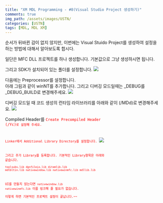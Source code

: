 ```yaml
---
title: "XM MDL Programming - #8(Visual Studio Project 생성하기)"
comments: true 
img_path: /assets/images/USTN/
categories: [USTN]
tags: [MDL, MDL XM]
---
```


순서가 뒤바뀐 감이 없지 않지만, 이번에는 Visual Stuido Project를 생성하여 설정을 하는 방법에 대해서 알아보도록 합시다.

일단은 MFC DLL 프로젝트를 하나 생성합니다. 기본값으로 그냥 생성하시면 됩니다.

그리고 SDK가 설치되어 있는 폴더를 설정합니다.
![](2011-07-05-33.jpg)


다음에는 Preprocessor를 설정합니다.\
아래 그림과 같이 winNT를 추가합니다. 그리고 디버깅 모드일때는 _DEBUG를 _DEBUG_BUILD로 변경해주세요.
![](2011-07-05-34.png)


디버깅 모드일 때 코드 생성의 런타임 라이브러리를 아래와 같이 (/MDd)로 변경해주세요.
![](2011-07-05-35.png)

 
Compiled Header를 <code style="color:red">Create Precompiled Header (/Yc)<code>로 설정해 주세요.
 
Linker에서 Additional Library Directory를 설정합니다.
![](2011-07-05-36.jpg)
 
 
그리고 추가 Library를 등록합니다. 기본적인 Library항목은 아래와 같습니다.\
<code style="color:red">toolsubs.lib dgnfileio.lib ditemlib.lib mdlbltin.lib nativewindow.lib nativewinmfc.lib mdllib.lib</code>


UI를 만들지 않는다면 <code style="color:red">nativewindow.lib nativewinmfc.lib</code> 이를 링크해 줄 필요가 없습니다.\
이렇게 하면 기본적인 프로젝트 설정이 끝납니다.~~